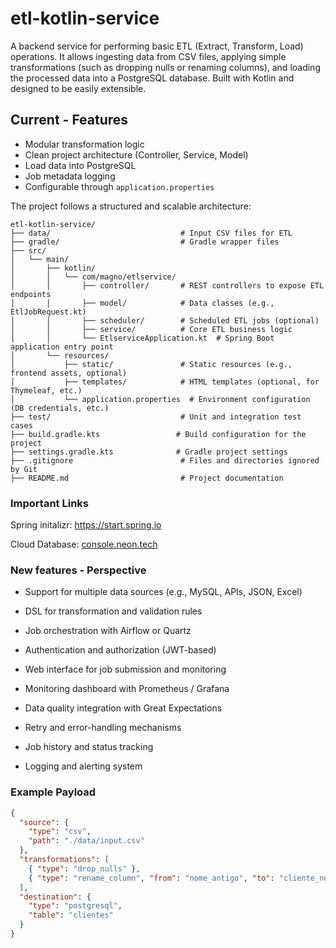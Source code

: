 # etl-kotlin-service
A backend service for performing basic ETL (Extract, Transform, Load) operations. It allows ingesting data from CSV files, applying simple transformations (such as dropping nulls or renaming columns), and loading the processed data into a PostgreSQL database. Built with Kotlin and designed to be easily extensible.





## Current - Features

- Modular transformation logic
- Clean project architecture (Controller, Service, Model)
- Load data into PostgreSQL
- Job metadata logging
- Configurable through `application.properties`



The project follows a structured and scalable architecture:

    etl-kotlin-service/
    ├── data/                             # Input CSV files for ETL
    ├── gradle/                           # Gradle wrapper files
    ├── src/
    │   └── main/
    │       ├── kotlin/
    │       │   └── com/magno/etlservice/
    │       │       ├── controller/       # REST controllers to expose ETL endpoints
    │       │       ├── model/            # Data classes (e.g., EtlJobRequest.kt)
    │       │       ├── scheduler/        # Scheduled ETL jobs (optional)
    │       │       ├── service/          # Core ETL business logic
    │       │       └── EtlserviceApplication.kt  # Spring Boot application entry point
    │       └── resources/
    │           ├── static/               # Static resources (e.g., frontend assets, optional)
    │           ├── templates/            # HTML templates (optional, for Thymeleaf, etc.)
    │           └── application.properties  # Environment configuration (DB credentials, etc.)
    ├── test/                             # Unit and integration test cases
    ├── build.gradle.kts                 # Build configuration for the project
    ├── settings.gradle.kts              # Gradle project settings
    ├── .gitignore                        # Files and directories ignored by Git
    ├── README.md                         # Project documentation
### Important Links

Spring initalizr: https://start.spring.io


Cloud Database: [console.neon.tech](https://www.google.com/url?sa=t&rct=j&q=&esrc=s&source=web&cd=&cad=rja&uact=8&ved=2ahUKEwjsiqCHgYuNAxWtr5UCHWAABtAQFnoECAkQAQ&url=https%3A%2F%2Fneon.tech%2F&usg=AOvVaw2V-qc7rmEG-pLkc_6mJupK&cshid=1746402786191605&opi=89978449)
### New features - Perspective 

- Support for multiple data sources (e.g., MySQL, APIs, JSON, Excel)


- DSL for transformation and validation rules


- Job orchestration with Airflow or Quartz


- Authentication and authorization (JWT-based)


- Web interface for job submission and monitoring


- Monitoring dashboard with Prometheus / Grafana


- Data quality integration with Great Expectations


- Retry and error-handling mechanisms


- Job history and status tracking


- Logging and alerting system


### Example Payload

```json
{
  "source": {
    "type": "csv",
    "path": "./data/input.csv"
  },
  "transformations": [
    { "type": "drop_nulls" },
    { "type": "rename_column", "from": "nome_antigo", "to": "cliente_nome" }
  ],
  "destination": {
    "type": "postgresql",
    "table": "clientes"
  }
}
